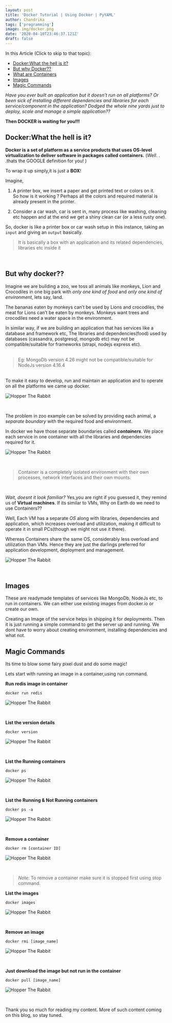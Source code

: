 ```yaml
---
layout: post
title: 'Docker Tutorial | Using Docker | PyYAML'
author: Chandrika
tags: ['programming']
image: img/docker.png
date: '2020-04-10T23:46:37.121Z'
draft: false
---
```


In this Article (Click to skip to that topic):

- [Docker:What the hell is it?](#what-is-yaml)
- [But why Docker??](#why-yaml)
- [What are Containers](#how-it-works)
- [Images](#pros)
- [Magic Commands](#json)

_Have you ever built an application but it doesn't run on all platforms? Or been sick of installing different dependencies and libraries for each service/component in the application? Dodged the whole nine yards just to deploy, scale and manage a simple application??_

**Then DOCKER is waiting for you!!!**

**<h2 id='what-is-yaml'> Docker:What the hell is it? </h3>**

**Docker is a set of platform as a service products that uses OS-level virtualization to deliver software in packages called containers.** (_Well_. . .thats the GOOGLE definition for you! )

To wrap it up simply,it is just a **BOX**!

Imagine,

1. A printer box, we insert a paper and get printed text or colors on it.  
   So how is it working ? Perhaps all the colors and required material is already present in the printer.

2. Consider a car wash, car is sent in, many process like washing, cleaning etc happen and at the end we get a shiny clean car (or a less rusty one).

So, docker is like a printer box or car wash setup in this instance, taking an `input` and giving an `output` basically.
<br/>

> It is basically a box with an application and its related dependencies, libraries etc inside it

<br/>

## **But why docker??**

Imagine we are building a zoo, we toss all animals like monkeys, Lion and Crocodiles in one big park with _only one kind of food_ and _only one kind of environment_, lets say, land.

The bananas eaten by monkeys can’t be used by Lions and crocodiles, the meat for Lions can’t be eaten by monkeys. Monkeys want trees and crocodiles need a water space in the environment.

In similar way, if we are building an application that has services like a database and framework etc, The libraries and dependencies(food) used by databases (cassandra, postgresql, mongodb etc) may not be compatible/suitable for frameworks (strapi, nodejs express etc).  
<br/>

> Eg: MongoDb version 4.26 might not be compatible/suitable for NodeJs version 4.16.4

<br/> 
To make it easy to develop, run and maintain an application and to operate on all the platforms we came up docker.

![Hopper The Rabbit](./img/docker-1.jpg)

<br/>

The problem in zoo example can be solved by providing each animal, a _separate boundary_ with the required food and environment.

In docker we have those separate boundaries called **_containers_**. We place each service in one container with all the libraries and dependencies required for it.

![Hopper The Rabbit](./img/docker-2.jpg)

<br/>

> Container is a completely isolated environment with their own processes, network interfaces and their own mounts.

<br/>

_Wait, doesnt it look familiar?_ Yes,you are right if you guessed it, they remind us of **Virtual machines**. If its similar to VMs, Why on Earth do we need to use Containers??

Well, Each VM has a separate _OS_ along with libraries, dependencies and application, which increases overload and utilization, making it difficult to operate it in small PCs(though we might not use it there).

Whereas Containers share the same OS, considerably less overload and utilization than VMs. Hence they are just the darlings preferred for application development, deployment and management.

![Hopper The Rabbit](./img/docker-3.png)

<br/>

## **Images**

These are readymade templates of services like MongoDb, NodeJs etc, to run in containers. We can either use existing images from docker.io or create our own.

Creating an Image of the service helps in shipping it for deployments. Then it is just running a simple command to get the server up and running. We dont have to worry about creating environment, installing dependencies and what not.

## **Magic Commands**

Its time to blow some fairy pixel dust and do some magic!

Lets start with running an image in a container,using run command.

**Run redis image in container**

    docker run redis

![Hopper The Rabbit](./img/docker-3.jpg)

<br/>

**List the version details**

    docker version

![Hopper The Rabbit](./img/docker-4.jpg)

<br/>

**List the Running containers**

    docker ps

![Hopper The Rabbit](./img/docker-5.jpg)

<br/>

**List the Running & Not Running containers**

    docker ps -a

![Hopper The Rabbit](./img/docker-6.jpg)

<br/>

**Remove a container**

    docker rm [container ID]

![Hopper The Rabbit](./img/docker-7.jpg)

<br/>

> _Note_: To remove a container make sure it is stopped first using stop command.

**List the images**

    docker images

![Hopper The Rabbit](./img/docker-8.jpg)

<br/>

**Remove an image**

    docker rmi [image_name]

![Hopper The Rabbit](./img/docker-9.jpg)

<br/>

**Just download the image but not run in the container**

    docker pull [image_name]

![Hopper The Rabbit](./img/docker-10.jpg)

<br/>

Thank you so much for reading my content. More of such content coming on this blog, so stay tuned.
